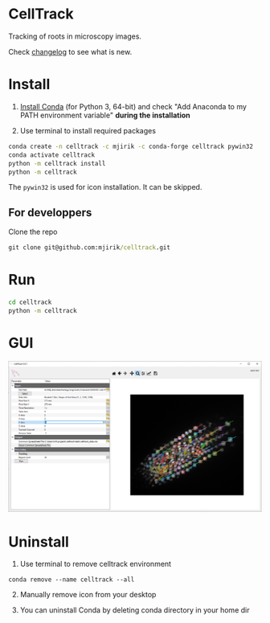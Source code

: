 # CellTrack
Tracking of roots in microscopy images.

Check [changelog](changelog.md) to see what is new.

# Install 

1. [Install Conda](https://conda.io/miniconda.html) (for Python 3, 64-bit) and  check "Add Anaconda to my PATH environment variable" 
**during the installation**

2. Use terminal to install required packages
```bash
conda create -n celltrack -c mjirik -c conda-forge celltrack pywin32
conda activate celltrack
python -m celltrack install
python -m celltrack
```

The `pywin32` is used for icon installation. It can be skipped.

## For developpers

Clone the repo
```cmd
git clone git@github.com:mjirik/celltrack.git
```

# Run

```cmd
cd celltrack
python -m celltrack
```

# GUI
![graphics](docs/graphics/screenshot_gui03.png)


# Uninstall 

1. Use terminal to remove celltrack environment

```
conda remove --name celltrack --all
```

2. Manually remove icon from your desktop

3. You can uninstall Conda by deleting conda directory in your home dir